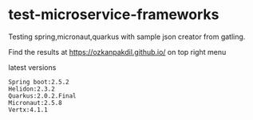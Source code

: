 # test-microservice-frameworks

Testing spring,micronaut,quarkus with sample json creator from gatling.

Find the results at https://ozkanpakdil.github.io/ on top right menu

latest versions
```
Spring boot:2.5.2
Helidon:2.3.2
Quarkus:2.0.2.Final
Micronaut:2.5.8
Vertx:4.1.1
```
